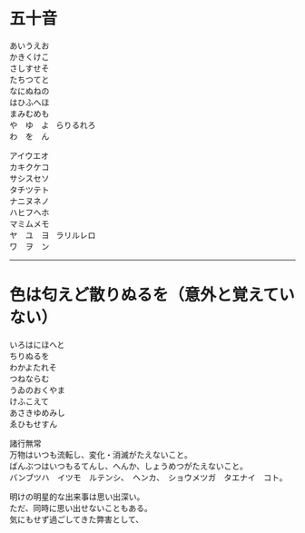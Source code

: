 # 五十音
あいうえお  
かきくけこ  
さしすせそ  
たちつてと  
なにぬねの  
はひふへほ  
まみむめも  
や　ゆ　よ  
らりるれろ  
わ　を　ん  
  
アイウエオ  
カキクケコ  
サシスセソ  
タチツテト  
ナニヌネノ  
ハヒフヘホ  
マミムメモ  
ヤ　ユ　ヨ  
ラリルレロ  
ワ　ヲ　ン  
  
---

# 色は匂えど散りぬるを（意外と覚えていない）  
  
いろはにほへと  
ちりぬるを  
わかよたれそ  
つねならむ  
うゐのおくやま  
けふこえて  
あさきゆめみし  
ゑひもせすん  
  
諸行無常  
万物はいつも流転し、変化・消滅がたえないこと。  
ばんぶつはいつもるてんし、へんか、しょうめつがたえないこと。  
バンブツハ　イツモ　ルテンシ、　ヘンカ、　ショウメツガ　タエナイ　コト。
  
明けの明星的な出来事は思い出深い。  
ただ、同時に思い出せないこともある。  
気にもせず過ごしてきた弊害として、  
